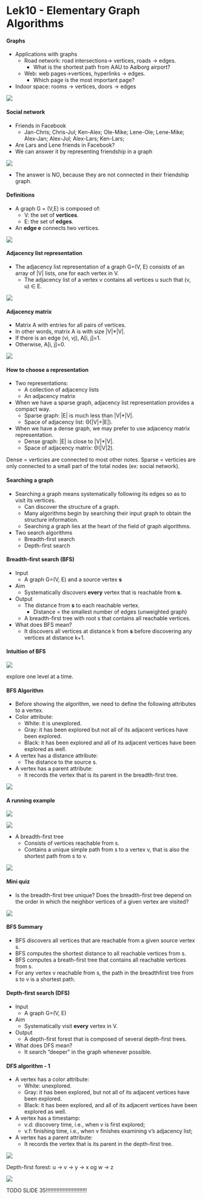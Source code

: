 # Lek10 - Elementary Graph Algorithms

#### Graphs

- Applications with graphs
  - Road network: road intersections-> vertices, roads -> edges.
    - What is the shortest path from AAU to Aalborg airport?
  - Web: web pages->vertices, hyperlinks -> edges.
    - Which page is the most important page?
- Indoor space: rooms -> vertices, doors -> edges

![](.\img\120.png)

#### Social network

- Friends in Facebook
  - Jan-Chris; Chris-Jul; Ken-Alex; Ole-Mike; Lene-Ole; Lene-Mike; Alex-Jan; Alex-Jul; Alex-Lars; Ken-Lars;
- Are  Lars and Lene friends in Facebook?
- We can answer it by representing friendship in a graph

![](.\img\121.png)

- The answer is NO, because they are not connected in their friendship graph.

#### Definitions

- A graph G = (V,E) is composed of:
  - V: the set of **vertices**.
  - E: the set of **edges**.
- An **edge e** connects two vertices.

![](.\img\122.png)

#### Adjacency list representation

- The adjacency list representation of a graph G=(V, E) consists of an array of |V| lists, one for each vertex in V. 
  - The adjacency list of a vertex v contains all vertices u such that (v, u) ∈ E. 

![](.\img\123.png)

#### Adjacency matrix

- Matrix A with entries for all pairs of vertices.
- In other words, matrix A is with size |V|*|V|.
- If there is an edge (vi, vj), A[i, j]=1.
- Otherwise, A[i, j]=0.

![](.\img\124.png)

#### How to choose a representation

- Two representations:
  - A collection of adjacency lists
  - An adjacency matrix
- When we have a sparse graph, adjacency list representation provides a compact way. 
  - Sparse graph: |E| is much less than |V|*|V|.
  - Space of adjacency list: Θ(|V|+|E|).
- When we have a dense graph, we may prefer to use adjacency matrix representation. 
  - Dense graph: |E| is close to |V|*|V|.
  - Space of adjacency matrix: Θ(|V|2).

Dense = verticies are connected to most other notes. Sparse = verticies are only connected to a small part of the total nodes (ex: social network).

#### Searching a graph

- Searching a graph means systematically following its edges so as to visit its vertices.
  -  Can discover the structure of a graph.
  - Many algorithms begin by searching their input graph to obtain the structure information.
  - Searching a graph lies at the heart of the field of graph algorithms.
- Two search algorithms
  - Breadth-first search
  - Depth-first search

#### Breadth-first search (BFS)

- Input
  - A graph G=(V, E) and a source vertex **s**
- Aim
  - Systematically discovers **every** vertex that is reachable from **s**.
- Output
  - The distance from **s** to each reachable vertex.
    - Distance = the smallest number of edges (unweighted graph)
  - A breadth-first tree with root s that contains all reachable vertices.
- What does BFS mean?
  - It discovers all vertices at distance k from **s** before discovering any vertices at distance k+1.

#### Intuition of BFS

![](.\img\125.png)

explore one level at a time.

#### BFS Algorithm

- Before showing the algorithm, we need to define the following attributes to a vertex. 
- Color attribute:
  - White: it is unexplored.
  - Gray: it has been explored but not all of its adjacent vertices have been explored.
  - Black: it has been explored and all of its adjacent vertices have
    been explored as well.
- A vertex has a distance attribute:
  - The distance to the source s.
- A vertex has a parent attribute:
  - It records the vertex that is its parent in the breadth-first tree.

![](.\img\126.png)

#### A running example

![](.\img\127.png)

![](.\img\128.png)

- A breadth-first tree 
  - Consists of vertices reachable from s. 
  - Contains a unique simple path from s to a vertex v, that is also the shortest path from s to v.

![](.\img\129.png)

#### Mini quiz

- Is the breadth-first tree unique? Does the breadth-first tree depend on the order in which the neighbor vertices of a given vertex are visited?

![](.\img\130.png)

#### BFS Summary

- BFS discovers all vertices that are reachable from a given source vertex s.
- BFS computes the shortest distance to all reachable vertices from s.
- BFS computes a breath-first tree that contains all reachable vertices from s.
- For any vertex v reachable from s, the path in the breadthfirst tree from s to v is a shortest path.

#### Depth-first search (DFS)

- Input
  - A graph G=(V, E)
- Aim
  - Systematically visit **every** vertex in V.
- Output
  - A depth-first forest that is composed of several depth-first trees.
- What does DFS mean?
  - It search “deeper” in the graph whenever possible.

#### DFS algorithm - 1

- A vertex has a color attribute:
  - White: unexplored. 
  - Gray: it has been explored, but not all of its adjacent vertices have been explored.
  - Black: it has been explored, and all of its adjacent vertices have been explored as well.
- A vertex has a timestamp:
  - v.d: discovery time, i.e., when v is first explored;
  - v.f: finishing time, i.e., when v finishes examining v’s adjacency list;
- A vertex has a parent attribute:
  - It records the vertex that is its parent in the depth-first tree.

![](.\img\132.png)

Depth-first forest: u -> v -> y -> x   og   w -> z

![](.\img\131.png)

TODO SLIDE 35!!!!!!!!!!!!!!!!!!!!!!!!!!!